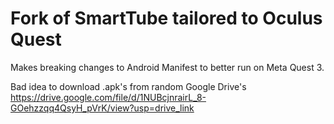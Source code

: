 # Fork of SmartTube tailored to Oculus Quest
Makes breaking changes to Android Manifest to better run on Meta Quest 3.

Bad idea to download .apk's from random Google Drive's
https://drive.google.com/file/d/1NUBcjnrairL_8-GOehzzqq4QsyH_pVrK/view?usp=drive_link
